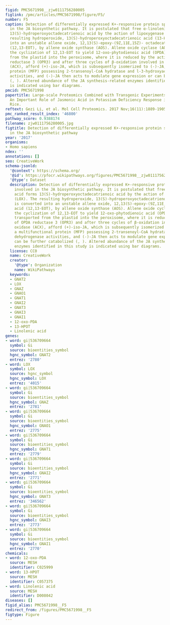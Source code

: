 ```yaml
---
figid: PMC5671998__zjw0111756280005
figlink: /pmc/articles/PMC5671998/figure/F5/
number: F5
caption: Detection of differentially expressed K+-responsive protein species involved
  in the JA biosynthetic pathway. It is postulated that free α-linolenic acid forms
  13(S)-hydroperoxyoctadecatrienoic acid by the action of lipoxygenase (LOX). The
  resulting hydroperoxide, 13(S)-hydroperoxyoctadecatrienoic acid (13-HPOT) is converted
  into an unstable allene oxide, 12,13(S)-epoxy-(9Z,11E,15Z)- octadecatrienoic acid
  (12,13-EOT), by allene oxide synthase (AOS). Allene oxide cyclase (AOC) catalyzes
  the cyclization of 12,13-EOT to yield 12-oxo-phytodienoic acid (OPDA). OPDA is transported
  from the plastid into the peroxisome, where it is reduced by the action of OPDA
  reductase 3 (OPR3) and after three cycles of β-oxidation involved in acyl-CoA oxidase
  (ACX), afford (+)-iso-JA, which is subsequently isomerized to (-)-JA, a multifunctional
  protein (MFP) possessing 2-transenoyl-CoA hydratase and l-3-hydroxyacyl-CoA dehydrogenase
  activities, and (-)-JA then acts to modulate gene expression or can be further catabolized
  (, ). Altered abundance of the JA synthesis-related enzymes identified in this study
  is indicated using bar diagrams.
pmcid: PMC5671998
papertitle: Large-scale Proteomics Combined with Transgenic Experiments Demonstrates
  An Important Role of Jasmonic Acid in Potassium Deficiency Response in Wheat and
  Rice.
reftext: Gezi Li, et al. Mol Cell Proteomics. 2017 Nov;16(11):1889-1905.
pmc_ranked_result_index: '46800'
pathway_score: 0.9388174
filename: zjw0111756280005.jpg
figtitle: Detection of differentially expressed K+-responsive protein species involved
  in the JA biosynthetic pathway
year: '2017'
organisms:
- Homo sapiens
ndex: ''
annotations: []
seo: CreativeWork
schema-jsonld:
  '@context': https://schema.org/
  '@id': https://pfocr.wikipathways.org/figures/PMC5671998__zjw0111756280005.html
  '@type': Dataset
  description: Detection of differentially expressed K+-responsive protein species
    involved in the JA biosynthetic pathway. It is postulated that free α-linolenic
    acid forms 13(S)-hydroperoxyoctadecatrienoic acid by the action of lipoxygenase
    (LOX). The resulting hydroperoxide, 13(S)-hydroperoxyoctadecatrienoic acid (13-HPOT)
    is converted into an unstable allene oxide, 12,13(S)-epoxy-(9Z,11E,15Z)- octadecatrienoic
    acid (12,13-EOT), by allene oxide synthase (AOS). Allene oxide cyclase (AOC) catalyzes
    the cyclization of 12,13-EOT to yield 12-oxo-phytodienoic acid (OPDA). OPDA is
    transported from the plastid into the peroxisome, where it is reduced by the action
    of OPDA reductase 3 (OPR3) and after three cycles of β-oxidation involved in acyl-CoA
    oxidase (ACX), afford (+)-iso-JA, which is subsequently isomerized to (-)-JA,
    a multifunctional protein (MFP) possessing 2-transenoyl-CoA hydratase and l-3-hydroxyacyl-CoA
    dehydrogenase activities, and (-)-JA then acts to modulate gene expression or
    can be further catabolized (, ). Altered abundance of the JA synthesis-related
    enzymes identified in this study is indicated using bar diagrams.
  license: CC0
  name: CreativeWork
  creator:
    '@type': Organization
    name: WikiPathways
  keywords:
  - GNAT2
  - LOX
  - GNAZ
  - GNAO1
  - GNAT1
  - GNAI2
  - GNAT3
  - GNAI3
  - GNAI1
  - 12-oxo-PDA
  - 13-HPOT
  - Linolenic acid
genes:
- word: gi|536709664
  symbol: Gi
  source: bioentities_symbol
  hgnc_symbol: GNAT2
  entrez: '2780'
- word: LOX
  symbol: LOX
  source: hgnc_symbol
  hgnc_symbol: LOX
  entrez: '4015'
- word: gi|536709664
  symbol: Gi
  source: bioentities_symbol
  hgnc_symbol: GNAZ
  entrez: '2781'
- word: gi|536709664
  symbol: Gi
  source: bioentities_symbol
  hgnc_symbol: GNAO1
  entrez: '2775'
- word: gi|536709664
  symbol: Gi
  source: bioentities_symbol
  hgnc_symbol: GNAT1
  entrez: '2779'
- word: gi|536709664
  symbol: Gi
  source: bioentities_symbol
  hgnc_symbol: GNAI2
  entrez: '2771'
- word: gi|536709664
  symbol: Gi
  source: bioentities_symbol
  hgnc_symbol: GNAT3
  entrez: '346562'
- word: gi|536709664
  symbol: Gi
  source: bioentities_symbol
  hgnc_symbol: GNAI3
  entrez: '2773'
- word: gi|536709664
  symbol: Gi
  source: bioentities_symbol
  hgnc_symbol: GNAI1
  entrez: '2770'
chemicals:
- word: 12-oxo-PDA
  source: MESH
  identifier: C025999
- word: 13-HPOT
  source: MESH
  identifier: C057375
- word: Linolenic acid
  source: MESH
  identifier: D008042
diseases: []
figid_alias: PMC5671998__F5
redirect_from: /figures/PMC5671998__F5
figtype: Figure
---
```

